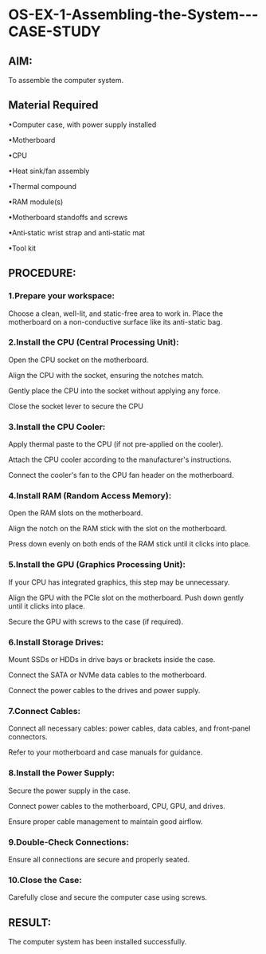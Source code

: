 # OS-EX-1-Assembling-the-System---CASE-STUDY
## AIM:
To assemble the computer system.

## Material Required
•Computer case, with power supply installed

•Motherboard

•CPU

•Heat sink/fan assembly

•Thermal compound

•RAM module(s)

•Motherboard standoffs and screws

•Anti‑static wrist strap and anti‑static mat

•Tool kit


## PROCEDURE:
### 1.Prepare your workspace:

Choose a clean, well-lit, and static-free area to work in. Place the motherboard on a non-conductive surface like its anti-static bag.

### 2.Install the CPU (Central Processing Unit):

Open the CPU socket on the motherboard.

Align the CPU with the socket, ensuring the notches match.

Gently place the CPU into the socket without applying any force.

Close the socket lever to secure the CPU


### 3.Install the CPU Cooler:

Apply thermal paste to the CPU (if not pre-applied on the cooler).

Attach the CPU cooler according to the manufacturer's instructions.

Connect the cooler's fan to the CPU fan header on the motherboard.

### 4.Install RAM (Random Access Memory):

Open the RAM slots on the motherboard.

Align the notch on the RAM stick with the slot on the motherboard.

Press down evenly on both ends of the RAM stick until it clicks into place.

### 5.Install the GPU (Graphics Processing Unit):

If your CPU has integrated graphics, this step may be unnecessary.

Align the GPU with the PCIe slot on the motherboard.
Push down gently until it clicks into place.

Secure the GPU with screws to the case (if required).


### 6.Install Storage Drives:

Mount SSDs or HDDs in drive bays or brackets inside the case.

Connect the SATA or NVMe data cables to the motherboard.

Connect the power cables to the drives and power supply.


### 7.Connect Cables:

Connect all necessary cables: power cables, data cables, and front-panel connectors.

Refer to your motherboard and case manuals for guidance. 


### 8.Install the Power Supply:

Secure the power supply in the case.

Connect power cables to the motherboard, CPU, GPU, and drives.

Ensure proper cable management to maintain good airflow.


### 9.Double-Check Connections:

Ensure all connections are secure and properly seated.

### 10.Close the Case:

Carefully close and secure the computer case using screws.

## RESULT:

The computer system has been installed successfully.
